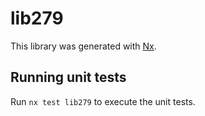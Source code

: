 # lib279

This library was generated with [Nx](https://nx.dev).

## Running unit tests

Run `nx test lib279` to execute the unit tests.
